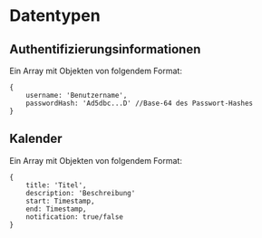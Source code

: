 # Datentypen

## Authentifizierungsinformationen

Ein Array mit Objekten von folgendem Format:
```
{
    username: 'Benutzername',
    passwordHash: 'Ad5dbc...D' //Base-64 des Passwort-Hashes
}
```

## Kalender

Ein Array mit Objekten von folgendem Format:
```
{
    title: 'Titel',
    description: 'Beschreibung'
    start: Timestamp,
    end: Timestamp,
    notification: true/false
}
```